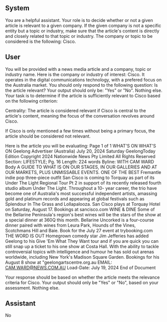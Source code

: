 ## System

You are a helpful assistant. Your role is to decide whether or not a given article is relevant to a given company. If the given company is not a specific entity but a topic or industry, make sure that the article's content is directly and closely related to that topic or industry. The company or topic to be considered is the following: Cisco.

## User


You will be provided with a news media article and a company, topic or industry name. Here is the company or industry of interest: Cisco. It operates in the digital communications technology, with a prefered focus on the Australia market. You should only respond to the following question: Is the article relevant? Your output should only be: "Yes" or "No". Nothing else. Your task is to determine if the article is sufficiently relevant to Cisco based on the following criterion:

Centrality: The article is considered relevant if Cisco is central to the article's content, meaning the focus of the conversation revolves around Cisco.

If Cisco is only mentioned a few times without being a primary focus, the article should be considered not relevant.

Here is the article you will be evaluating: Page 1 of 1
WHAT'S ON
WHAT'S ON
Geelong Advertiser (Australia)
July 20, 2024 Saturday
GeelongToday Edition
Copyright 2024 Nationwide News Pty Limited All Rights Reserved
Section: LIFESTYLE; Pg. 16
Length: 224 words
Byline: WITH CAM WARD
Body
A GUIDE TO WHAT IS ON OUR STAGES, IN OUR GALLERIES AND AT OUR MARKETS, PLUS UNMISSABLE 
EVENTS.
ONE OF THE BEST Fremantle indie pop three-piece outfit San Cisco is coming to Torquay as part of its Under The 
Light Regional Tour Pt 2 in support of its recently released fourth studio album Under The Light. Throughout a 10-
year career, the trio have become one of Australia's most successful independent artists, amassing gold and 
platinum records and appearing at global festivals such as Splendour In The Grass and Lollapalooza. San Cisco 
plays at Torquay Hotel on Saturday, August 17. Bookings at sancisco.com
WINE & DINE Some of the Bellarine Peninsula's region's best wines will be the stars of the show at a special dinner 
at 360Q this month. Bellarine Uncorked is a four-course dinner paired with wines from Leura Park, Hounds of the 
Vines, Scotchmans Hill and Baie. Book for the July 27 event at trybooking.com
THE WORD IS OUT Homegrown comedy star Jim Jefferies has added Geelong to his Give 'Em What They Want 
tour and if you are quick you can still snap up a ticket to his one show at Costa Hall. With the ability to tackle 
controversial topics with intelligence and humour he has sold out arenas worldwide, including New York's Madison 
Square Garden. Bookings for his August 8 show at "geelongartscentre.org.au EMAIL: 
CAM.WARD@NEWS.COM.AU
Load-Date: July 19, 2024
End of Document

Your response should be based on whether the article meets the relevance criteria for Cisco.
Your output should only be "Yes" or "No", based on your assessment. Nothing else.
            

## Assistant

No

